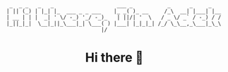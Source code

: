 ```

  _  _ _   _   _                    ___ _           _      _     _   
 | || (_) | |_| |_  ___ _ _ ___    |_ _( )_ __     /_\  __| |___| |__
 | __ | | |  _| ' \/ -_) '_/ -_)_   | ||/| '  \   / _ \/ _` / -_) / /
 |_||_|_|  \__|_||_\___|_| \___( ) |___| |_|_|_| /_/ \_\__,_\___|_\_\
                               |/                                    

```

# <center>Hi there 👋</center>

<!--
**AdekSycamore/adeksycamore** is a ✨ _special_ ✨ repository because its `README.md` (this file) appears on your GitHub profile.

Here are some ideas to get you started:

- 🔭 I’m currently working on ...
- 🌱 I’m currently learning ...
- 👯 I’m looking to collaborate on ...
- 🤔 I’m looking for help with ...
- 💬 Ask me about ...
- 📫 How to reach me: ...
- 😄 Pronouns: ...
- ⚡ Fun fact: ...
-->
